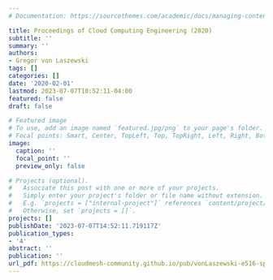 ```yaml
---
# Documentation: https://sourcethemes.com/academic/docs/managing-content/

title: Proceedings of Cloud Computing Engineering (2020)
subtitle: ''
summary: ''
authors:
- Gregor von Laszewski
tags: []
categories: []
date: '2020-02-01'
lastmod: 2023-07-07T10:52:11-04:00
featured: false
draft: false

# Featured image
# To use, add an image named `featured.jpg/png` to your page's folder.
# Focal points: Smart, Center, TopLeft, Top, TopRight, Left, Right, BottomLeft, Bottom, BottomRight.
image:
  caption: ''
  focal_point: ''
  preview_only: false

# Projects (optional).
#   Associate this post with one or more of your projects.
#   Simply enter your project's folder or file name without extension.
#   E.g. `projects = ["internal-project"]` references `content/project/deep-learning/index.md`.
#   Otherwise, set `projects = []`.
projects: []
publishDate: '2023-07-07T14:52:11.719117Z'
publication_types:
- '4'
abstract: ''
publication: ''
url_pdf: https://cloudmesh-community.github.io/pub/vonLaszewski-e516-sp20-proceedings.pdf
---
```

